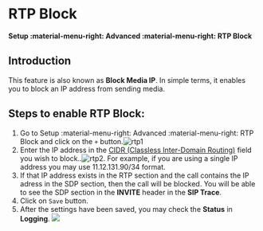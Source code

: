 # RTP Block

**Setup :material-menu-right: Advanced :material-menu-right: RTP Block**

## Introduction

This feature is also known as **Block Media IP**. In simple terms, it enables you to block an IP address from sending media.

## Steps to enable RTP Block:

1. Go to Setup :material-menu-right: Advanced :material-menu-right: RTP Block and click on the `+` button.![rtp1](/setup/img/rtp1.jpg)
2. Enter the IP address in the [CIDR (Classless Inter-Domain Routing)](https://en.wikipedia.org/wiki/Classless_Inter-Domain_Routing) field you wish to block..![rtp2](/setup/img/rtp2.jpg). For example, if you are using a single IP address you may use 11.12.131.90/34 format.
3. If that IP address exists in the RTP section and the call contains the IP adress in the SDP section, then the call will be blocked. You will be able to see the SDP section in the **INVITE** header in the **SIP Trace**.
4. Click on `Save` button.
5. After the settings have been saved, you may check the **Status** in **Logging**. <img src= /setup/img/rtp11.png>                                                                                
